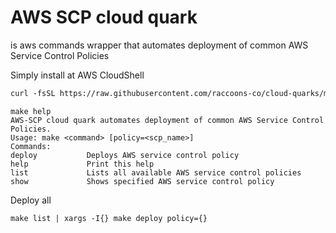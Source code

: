 # AWS SCP cloud quark
is aws commands wrapper that automates deployment of common AWS Service Control Policies

Simply install at AWS CloudShell
````html
curl -fsSL https://raw.githubusercontent.com/raccoons-co/cloud-quarks/main/aws-scp/Makefile --output Makefile
````
```shell
make help
AWS-SCP cloud quark automates deployment of common AWS Service Control Policies.
Usage: make <command> [policy=<scp_name>]
Commands:
deploy           Deploys AWS service control policy
help             Print this help
list             Lists all available AWS service control policies
show             Shows specified AWS service control policy
````
Deploy all
````shell
make list | xargs -I{} make deploy policy={}
````